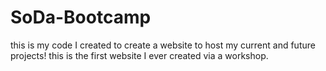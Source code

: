 # SoDa-Bootcamp
this is my code I created to create a website to host my current and future projects! this is the first website I ever created via a workshop.
